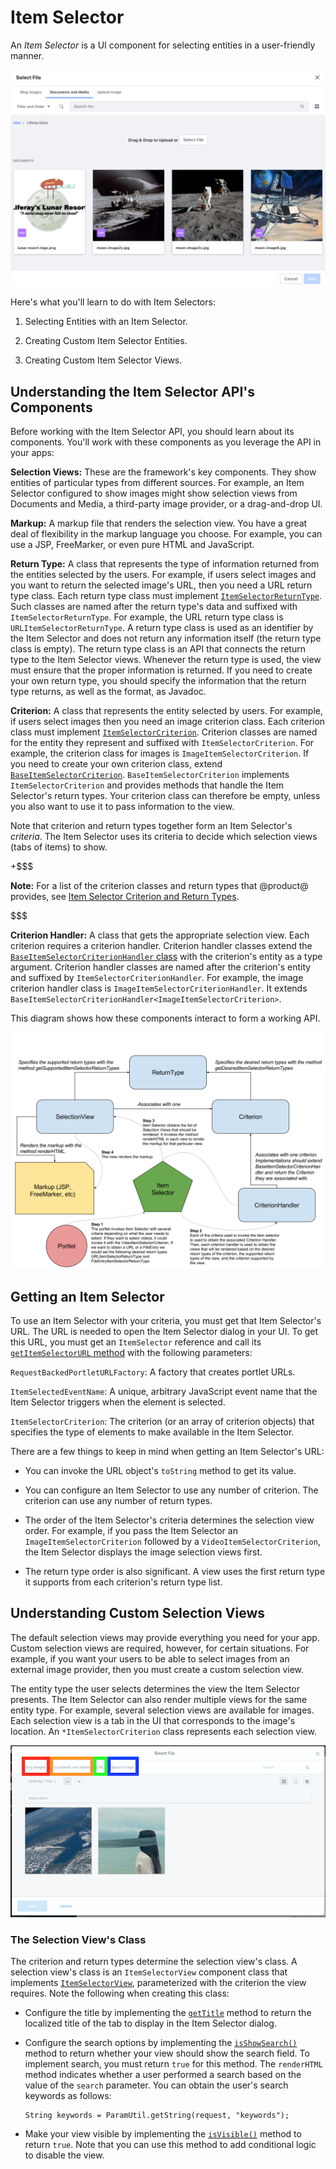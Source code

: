 # Item Selector [](id=item-selector)

An *Item Selector* is a UI component for selecting entities in a user-friendly 
manner. 

![Figure 1: Item Selectors select different kinds of entities.](../../../images/item-selector-dialog-02.png)

Here's what you'll learn to do with Item Selectors: 

1.  Selecting Entities with an Item Selector. 

2.  Creating Custom Item Selector Entities. 

3.  Creating Custom Item Selector Views. 

## Understanding the Item Selector API's Components [](id=understanding-the-item-selector-apis-components)

Before working with the Item Selector API, you should learn about its 
components. You'll work with these components as you leverage the API in your 
apps: 

**Selection Views:** These are the framework's key components. They show 
entities of particular types from different sources. For example, an Item 
Selector configured to show images might show selection views from Documents and 
Media, a third-party image provider, or a drag-and-drop UI. 

**Markup:** A markup file that renders the selection view. You have a great deal 
of flexibility in the markup language you choose. For example, you can use a 
JSP, FreeMarker, or even pure HTML and JavaScript. 

**Return Type:** A class that represents the type of information returned from 
the entities selected by the users. For example, if users select images and you 
want to return the selected image's URL, then you need a URL return type class. 
Each return type class must implement 
[`ItemSelectorReturnType`](@app-ref@/collaboration/latest/javadocs/com/liferay/item/selector/ItemSelectorReturnType.html). 
Such classes are named after the return type's data and suffixed with 
`ItemSelectorReturnType`. For example, the URL return type class is 
`URLItemSelectorReturnType`. A return type class is used as an identifier by the 
Item Selector and does not return any information itself (the return type class 
is empty). The return type class is an API that connects the return type to the 
Item Selector views. Whenever the return type is used, the view must ensure that 
the proper information is returned. If you need to create your own return type, 
you should specify the information that the return type returns, as well as the 
format, as Javadoc. 

**Criterion:** A class that represents the entity selected by users. For 
example, if users select images then you need an image criterion class. Each 
criterion class must implement 
[`ItemSelectorCriterion`](@app-ref@/collaboration/latest/javadocs/com/liferay/item/selector/ItemSelectorCriterion.html). 
Criterion classes are named for the entity they represent and suffixed with 
`ItemSelectorCriterion`. For example, the criterion class for images is 
`ImageItemSelectorCriterion`. If you need to create your own criterion class, 
extend 
[`BaseItemSelectorCriterion`](@app-ref@/collaboration/latest/javadocs/com/liferay/item/selector/BaseItemSelectorCriterion.html). 
`BaseItemSelectorCriterion` implements `ItemSelectorCriterion` and provides 
methods that handle the Item Selector's return types. Your criterion class can 
therefore be empty, unless you also want to use it to pass information to the 
view. 

Note that criterion and return types together form an Item Selector's 
*criteria*. The Item Selector uses its criteria to decide which selection views 
(tabs of items) to show. 

+$$$

**Note:** For a list of the criterion classes and return types that @product@ 
provides, see 
[Item Selector Criterion and Return Types](/develop/reference/-/knowledge_base/7-2/item-selector-criterion-and-return-types). 

$$$

**Criterion Handler:** A class that gets the appropriate selection view. Each 
criterion requires a criterion handler. Criterion handler classes extend the 
[`BaseItemSelectorCriterionHandler` class](@app-ref@/collaboration/latest/javadocs/com/liferay/item/selector/BaseItemSelectorCriterionHandler.html) 
with the criterion's entity as a type argument. Criterion handler classes are 
named after the criterion's entity and suffixed by 
`ItemSelectorCriterionHandler`. For example, the image criterion handler class 
is `ImageItemSelectorCriterionHandler`. It extends 
`BaseItemSelectorCriterionHandler<ImageItemSelectorCriterion>`. 

This diagram shows how these components interact to form a working API. 

![Figure 1: Item Selector views (selection views) are determined by the return type and criterion, and rendered by the markup.](../../../images/item-selector-architecture.png)

## Getting an Item Selector

To use an Item Selector with your criteria, you must get that Item Selector's 
URL. The URL is needed to open the Item Selector dialog in your UI. To get this 
URL, you must get an `ItemSelector` reference and call its 
[`getItemSelectorURL` method](@app-ref@/collaboration/latest/javadocs/com/liferay/item/selector/ItemSelector.html#getItemSelectorURL-com.liferay.portal.kernel.portlet.RequestBackedPortletURLFactory-java.lang.String-com.liferay.item.selector.ItemSelectorCriterion...-) 
with the following parameters: 

`RequestBackedPortletURLFactory`: A factory that creates portlet URLs. 

`ItemSelectedEventName`: A unique, arbitrary JavaScript event name that the Item 
Selector triggers when the element is selected. 

`ItemSelectorCriterion`: The criterion (or an array of criterion objects) that 
specifies the type of elements to make available in the Item Selector. 

There are a few things to keep in mind when getting an Item Selector's URL: 

-   You can invoke the URL object's `toString` method to get its value.

-   You can configure an Item Selector to use any number of criterion. The 
    criterion can use any number of return types. 

-   The order of the Item Selector's criteria determines the selection view 
    order. For example, if you pass the Item Selector an 
    `ImageItemSelectorCriterion` followed by a `VideoItemSelectorCriterion`, the 
    Item Selector displays the image selection views first. 

-   The return type order is also significant. A view uses the first return type 
    it supports from each criterion's return type list. 

## Understanding Custom Selection Views

The default selection views may provide everything you need for your app. Custom 
selection views are required, however, for certain situations. For example, if 
you want your users to be able to select images from an external image provider, 
then you must create a custom selection view. 

The entity type the user selects determines the view the Item Selector presents. 
The Item Selector can also render multiple views for the same entity type. For 
example, several selection views are available for images. Each selection view 
is a tab in the UI that corresponds to the image's location. An 
`*ItemSelectorCriterion` class represents each selection view. 

![Figure 1: An entity type can have multiple selection views.](../../../images/item-selector-tabs.png)

### The Selection View's Class

The criterion and return types determine the selection view's class. A selection 
view's class is an `ItemSelectorView` component class that implements 
[`ItemSelectorView`](@app-ref@/collaboration/latest/javadocs/com/liferay/item/selector/ItemSelectorView.html), 
parameterized with the criterion the view requires. Note the following when 
creating this class: 

-   Configure the title by implementing the 
    [`getTitle`](@app-ref@/collaboration/latest/javadocs/com/liferay/item/selector/ItemSelectorView.html#getTitle-java.util.Locale-) 
    method to return the localized title of the tab to display in the Item 
    Selector dialog. 

-   Configure the search options by implementing the 
    [`isShowSearch()`](@app-ref@/collaboration/latest/javadocs/com/liferay/item/selector/ItemSelectorView.html#isShowSearch--) 
    method to return whether your view should show the search field. To 
    implement search, you must return `true` for this method. The `renderHTML` 
    method indicates whether a user performed a search based on the value of the 
    `search` parameter. You can obtain the user's search keywords as follows: 

        String keywords = ParamUtil.getString(request, "keywords");

-   Make your view visible by implementing the 
    [`isVisible()`](@app-ref@/collaboration/latest/javadocs/com/liferay/item/selector/ItemSelectorView.html#isVisible-com.liferay.portal.kernel.theme.ThemeDisplay-) 
    method to return `true`. Note that you can use this method to add 
    conditional logic to disable the view. 
